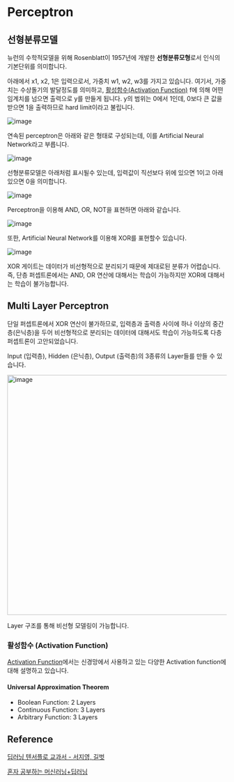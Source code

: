 # Perceptron

## 선형분류모델

뉴런의 수학적모델을 위해 Rosenblatt이 1957년에 개발한 **선형분류모형**로서 인식의 기본단위를 의미합니다. 

아래에서 x1, x2, 1은 입력으로서, 가중치 w1, w2, w3를 가지고 있습니다. 여기서, 가중치는 수상돌기의 발달정도를 의미하고, [활성함수(Activation Function)](https://github.com/kyopark2014/ML-Algorithms/blob/main/activation-function.md) f에 의해 어떤 임계치를 넘으면 출력으로 y를 만들게 됩니다. y의 범위는 0에서 1인데, 0보다 큰 값을 받으면 1을 출력하므로 hard limit이라고 불립니다. 

![image](https://user-images.githubusercontent.com/52392004/187052605-4935035d-5faf-4a66-b326-87affa297063.png)

연속된 perceptron은 아래와 같은 형태로 구성되는데, 이를 Artificial Neural Network라고 부릅니다. 

![image](https://user-images.githubusercontent.com/52392004/187052824-3ce286c3-a2dd-498e-8396-12d9aca31455.png)

선형분류모델은 아래처럼 표시될수 있는데, 입력값이 직선보다 위에 있으면 1이고 아래있으면 0을 의미합니다. 

![image](https://user-images.githubusercontent.com/52392004/187052865-db5a5eaf-bfa2-49cc-bcc8-54c9e702ac69.png)

Perceptron을 이용해 AND, OR, NOT을 표현하면 아래와 같습니다.

![image](https://user-images.githubusercontent.com/52392004/187052902-01df2b3c-5e68-41a6-928a-ca3755f28261.png)

또한, Artificial Neural Network를 이용해 XOR를 표현할수 있습니다.

![image](https://user-images.githubusercontent.com/52392004/187052913-3f7a55e3-c494-426f-b478-290ad9a1ba91.png)

XOR 게이트는 데이터가 비선형적으로 분리되기 때문에 제대로된 분류가 어렵습니다. 즉, 단층 퍼셉트론에서는 AND, OR 연산에 대해서는 학습이 가능하지만 XOR에 대해서는 학습이 불가능합니다. 


## Multi Layer Perceptron

단일 퍼셉트론에서 XOR 연산이 불가하므로, 입력층과 출력층 사이에 하나 이상의 중간층(은닉층)을 두어 비선형적으로 분리되는 데이터에 대해서도 학습이 가능하도록 다층 퍼셉트론이 고안되었습니다. 


Input (입력층), Hidden (은닉층), Output (출력층)의 3종류의 Layer들를 만들 수 있습니다. 

<img width="551" alt="image" src="https://user-images.githubusercontent.com/52392004/187053103-cf7ffa03-cf40-4d1f-b513-223c923e6dcc.png">


Layer 구조를 통해 비선형 모델링이 가능합니다. 


### 활성함수 (Activation Function)

[Activation Function](https://github.com/kyopark2014/ML-Algorithms/blob/main/activation-function.md)에서는 신경망에서 사용하고 있는 다양한 Activation function에 대해 설명하고 있습니다.


#### Universal Approximation Theorem

- Boolean Function: 2 Layers
- Continuous Function: 3 Layers
- Arbitrary Function: 3 Layers


## Reference

[딥러닝 텐서플로 교과서 - 서지영, 길벗](https://github.com/gilbutITbook/080263)

[혼자 공부하는 머신러닝+딥러닝](https://github.com/rickiepark/hg-mldl)


